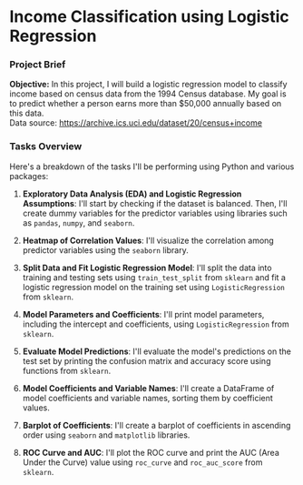 # Income Classification using Logistic Regression

### Project Brief

**Objective:** In this project, I will build a logistic regression model to classify income based on census data from the 1994 Census database. My goal is to predict whether a person earns more than $50,000 annually based on this data.  
Data source: https://archive.ics.uci.edu/dataset/20/census+income

### Tasks Overview

Here's a breakdown of the tasks I'll be performing using Python and various packages:

1. **Exploratory Data Analysis (EDA) and Logistic Regression Assumptions**: I'll start by checking if the dataset is balanced. Then, I'll create dummy variables for the predictor variables using libraries such as `pandas`, `numpy`, and `seaborn`.

2. **Heatmap of Correlation Values**: I'll visualize the correlation among predictor variables using the `seaborn` library.

3. **Split Data and Fit Logistic Regression Model**: I'll split the data into training and testing sets using `train_test_split` from `sklearn` and fit a logistic regression model on the training set using `LogisticRegression` from `sklearn`.

4. **Model Parameters and Coefficients**: I'll print model parameters, including the intercept and coefficients, using `LogisticRegression` from `sklearn`.

5. **Evaluate Model Predictions**: I'll evaluate the model's predictions on the test set by printing the confusion matrix and accuracy score using functions from `sklearn`.

6. **Model Coefficients and Variable Names**: I'll create a DataFrame of model coefficients and variable names, sorting them by coefficient values.

7. **Barplot of Coefficients**: I'll create a barplot of coefficients in ascending order using `seaborn` and `matplotlib` libraries.

8. **ROC Curve and AUC**: I'll plot the ROC curve and print the AUC (Area Under the Curve) value using `roc_curve` and `roc_auc_score` from `sklearn`.
